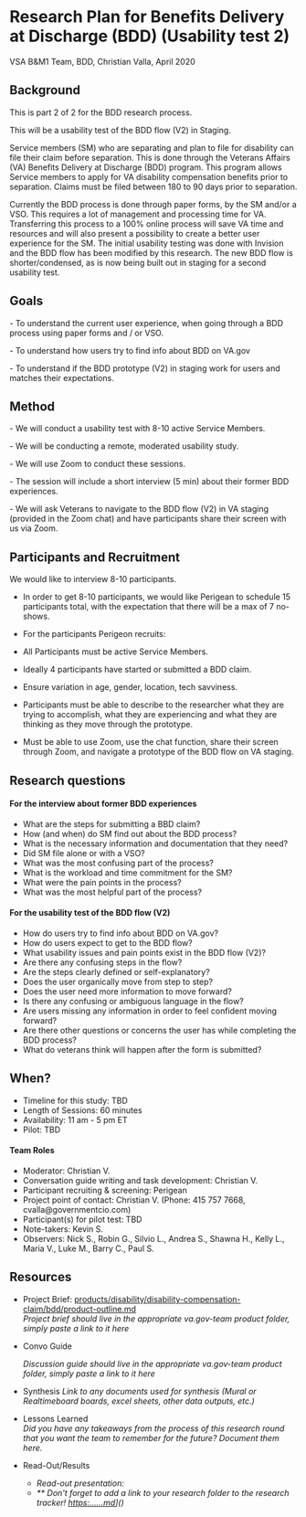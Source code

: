 <h1 id="toc_0">Research Plan for Benefits Delivery at Discharge (BDD) (Usability test 2)</h1>

<p>VSA B&amp;M1 Team, BDD, Christian Valla, April 2020</p>

<h2 id="toc_1">Background</h2>

<p>This is part 2 of 2 for the BDD research process. </p>
<p>This will be a usability test of the BDD flow (V2) in Staging. </p>

<p>Service members (SM) who are separating and plan to file for disability can file their claim before separation. This is done through the Veterans Affairs (VA) Benefits Delivery at Discharge (BDD) program. This program allows Service members to apply for VA disability compensation benefits prior to separation. Claims must be filed between 180 to 90 days prior to separation. </p>

<p>Currently the BDD process is done through paper forms, by the SM and/or a VSO. This requires a lot of management and processing time for VA. Transferring this process to a 100% online process will save VA time and resources and will also present a possibility to create a better user experience for the SM. 
The initial usability testing was done with Invision and the BDD flow has been modified by this research. The new BDD flow is shorter/condensed, as is now being built out in staging for a second usability test.</p>

<h2 id="toc_2">Goals</h2>

<p>- To understand the current user experience, when going through a BDD process using paper forms and / or VSO.</p>
<p>- To understand how users try to find info about BDD on VA.gov</p>
<p>- To understand if the BDD prototype (V2) in staging work for users and matches their expectations.</p>

<h2 id="toc_3">Method</h2>

<p>- We will conduct a usability test with 8-10 active Service Members. </p>
<p>- We will be conducting a remote, moderated usability study.</p>
<p>- We will use Zoom to conduct these sessions.</p>
<p>- The session will include a short interview (5 min) about their former BDD experiences.</p>
<p>- We will ask Veterans to navigate to the BDD flow (V2) in VA staging (provided in the Zoom chat) and have participants share their screen with us via Zoom.</p>

<h2 id="toc_4">Participants and Recruitment</h2>

<p>We would like to interview 8-10 participants.</p>
<ul>
<li><p>In order to get 8-10 participants, we would like Perigean to schedule 15 participants total, with the expectation that there will be a max of 7 no-shows.</p></li>
<li><p>For the participants Perigeon recruits:</p></li>
<li><p>All Participants must be active Service Members.</p></li>
<li><p>Ideally 4 participants have started or submitted a BDD claim. </p></li>
<li><p>Ensure variation in age, gender, location, tech savviness.</p></li>
<li><p>Participants must be able to describe to the researcher what they are trying to accomplish, what they are experiencing and what they are thinking as they move through the prototype.</p></li>
<li><p>Must be able to use Zoom, use the chat function, share their screen through Zoom, and navigate a prototype of the BDD flow on VA staging.</p></li>
</ul>

<h2 id="toc_5">Research questions</h2>

<h4 id="toc_6">For the interview about former BDD experiences</h4>

<ul>
<li>What are the steps for submitting a BBD claim? </li>
<li>How (and when) do SM find out about the BDD process? </li>
<li>What is the necessary information and documentation that they need? </li>
<li>Did SM file alone or with a VSO?</li>
<li>What was the most confusing part of the process?</li>
<li>What is the workload and time commitment for the SM?</li>
<li>What were the pain points in the process? </li>
<li>What was the most helpful part of the process?</li>
</ul>

<h4 id="toc_7">For the usability test of the BDD flow (V2)</h4>

<ul>
<li>How do users try to find info about BDD on VA.gov?</li>
  
<li>How do users expect to get to the BDD flow?</li>
<li>What usability issues and pain points exist in the BDD flow (V2)?</li>
<li>Are there any confusing steps in the flow?</li>
<li>Are the steps clearly defined or self-explanatory?</li>
<li>Does the user organically move from step to step?</li>
<li>Does the user need more information to move forward?</li>
<li>Is there any confusing or ambiguous language in the flow?</li>
<li>Are users missing any information in order to feel confident moving forward?</li>
<li>Are there other questions or concerns the user has while completing the BDD process?</li>
<li>What do veterans think will happen after the form is submitted?</li>
</ul>

<h2 id="toc_8">When?</h2>

<ul>
<li>Timeline for this study: TBD  </li>
<li>Length of Sessions: 60 minutes</li>
<li>Availability: 11 am - 5 pm ET</li>
<li>Pilot: TBD </li>
</ul>

<h4 id="toc_9">Team Roles</h4>

<ul>
<li>Moderator: Christian V.</li>
<li>Conversation guide writing and task development: Christian V.</li>
<li>Participant recruiting &amp; screening: Perigean</li>
<li>Project point of contact: Christian V. (Phone: 415 757 7668, cvalla@governmentcio.com)</li>
<li>Participant(s) for pilot test: TBD </li>
<li>Note-takers: Kevin S.</li>
<li>Observers: Nick S., Robin G., Silvio L., Andrea S., Shawna H., Kelly L., Maria V., Luke M., Barry C., Paul S.</li>
</ul>

<h2 id="toc_10">Resources</h2>

<ul>
<li>Project Brief: 
<a href="">products/disability/disability-compensation-claim/bdd/product-outline.md</a><br>
<em>Project brief should live in the appropriate va.gov-team product folder, simply paste a link to it here</em><br></li>
<li><p>Convo Guide<br>
  
<em>Discussion guide should live in the appropriate va.gov-team product folder, simply paste a link to it here</em>   
<li><p>Synthesis 
<em>Link to any documents used for synthesis (Mural or Realtimeboard boards, excel sheets, other data outputs, etc.)</em>  </p></li>
<li><p>Lessons Learned<br>
<em>Did you have any takeaways from the process of this research round that you want the team to remember for the future? Document them here.</em>     </p></li>
<li><p>Read-Out/Results  </p>

<ul>
<li><em>Read-out presentation: 
  
<li>** Don&#39;t forget to add a link to your research folder to the research tracker! <a href="https://github.com/department-of-veterans-affairs/va.gov-team/blob/master/platform/research/research-history.md">https:......md</a>]()</li>
</ul></li>
</ul>


